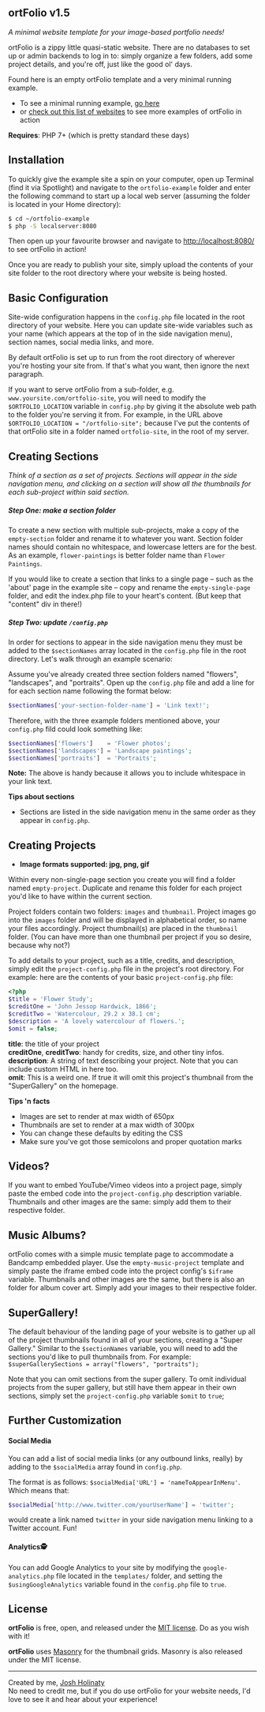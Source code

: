## ortFolio v1.5

_A minimal website template for your image-based portfolio needs!_

ortFolio is a zippy little quasi-static website. There are no databases to set up or admin backends to log in to: simply organize a few folders, add some project details, and you're off, just like the good ol' days.

Found here is an empty ortFolio template and a very minimal running example. 

* To see a minimal running example, [go here](https://www.holinaty.com/ortfolio-demo)
* or [check out this list of websites](ORTFOLIOFANS.md) to see more examples of ortFolio in action

**Requires**: PHP 7+ (which is pretty standard these days)

## Installation

To quickly give the example site a spin on your computer, open up Terminal (find it via Spotlight) and navigate to the `ortfolio-example` folder and enter the following command to start up a local web server (assuming the folder is located in your Home directory): 

``` bash
$ cd ~/ortfolio-example
$ php -S localserver:8080
```

Then open up your favourite browser and navigate to [http://localhost:8080/](http://localhost:8080/) to see ortFolio in action!

Once you are ready to publish your site, simply upload the contents of your site folder to the root directory where your website is being hosted.


## Basic Configuration

Site-wide configuration happens in the `config.php` file located in the root directory of your website. Here you can update site-wide variables such as your name (which appears at the top of in the side navigation menu), section names, social media links, and more.

By default ortFolio is set up to run from the root directory of wherever you're hosting your site from. If that's what you want, then ignore the next paragraph.

If you want to serve ortFolio from a sub-folder, e.g. `www.yoursite.com/ortfolio-site`, you will need to modify the `$ORTFOLIO_LOCATION` variable in `config.php` by giving it the absolute web path to the folder you're serving it from. For example, in the URL above `$ORTFOLIO_LOCATION = "/ortfolio-site";` because I've put the contents of that ortFolio site in a folder named `ortfolio-site`, in the root of my server.


## Creating Sections

_Think of a section as a set of projects. Sections will appear in the side navigation menu, and clicking on a section will show all the thumbnails for each sub-project within said section._

##### Step One: make a section folder
To create a new section with multiple sub-projects, make a copy of the `empty-section` folder and rename it to whatever you want. Section folder names should contain no whitespace, and lowercase letters are for the best. As an example, `flower-paintings` is better folder name than `Flower Paintings`.

If you would like to create a section that links to a single page – such as the 'about' page in the example site – copy and rename the `empty-single-page` folder, and edit the index.php file to your heart's content. (But keep that "content" div in there!)

##### Step Two: update `/config.php`

In order for sections to appear in the side navigation menu they must be added to the `$sectionNames` array located in the `config.php` file in the root directory. Let's walk through an example scenario:

Assume you've already created three section folders named "flowers", "landscapes", and "portraits". Open up the `config.php` file and add a line for for each section name following the format below: 

``` php
$sectionNames['your-section-folder-name'] = 'Link text!';
``` 

Therefore, with the three example folders mentioned above, your `config.php` fild could look something like:

``` php
$sectionNames['flowers']    = 'Flower photos';
$sectionNames['landscapes'] = 'Landscape paintings';
$sectionNames['portraits']  = 'Portraits';
```

**Note:** The above is handy because it allows you to include whitespace in your link text.

**Tips about sections**

* Sections are listed in the side navigation menu in the same order as they appear in `config.php`.

## Creating Projects

* **Image formats supported: jpg, png, gif**

Within every non-single-page section you create you will find a folder named `empty-project`. Duplicate and rename this folder for each project you'd like to have within the current section.

Project folders contain two folders: `images` and `thumbnail`. Project images go into the `images` folder  and will be displayed in alphabetical order, so name your files accordingly. Project thumbnail(s) are placed in the `thumbnail` folder. (You can have more than one thumbnail per project if you so desire, because why not?)

To add details to your project, such as a title, credits, and description, simply edit the `project-config.php` file in the project's root directory. For example: here are the contents of your basic `project-config.php` file:

``` php
<?php 
$title = 'Flower Study';
$creditOne = 'John Jessop Hardwick, 1866';
$creditTwo = 'Watercolour, 29.2 x 38.1 cm';
$description = 'A lovely watercolour of flowers.';
$omit = false;
```
**title**: the title of your project<br>
**creditOne**, **creditTwo**: handy for credits, size, and other tiny infos.<br>
**description**: A string of text describing your project. Note that you can include custom HTML in here too.<br>
**omit**: This is a weird one. If true it will omit this project's thumbnail from the "SuperGallery" on the homepage.

**Tips 'n facts**

* Images are set to render at max width of 650px
* Thumbnails are set to render at a max width of 300px
* You can change these defaults by editing the CSS
* Make sure you've got those semicolons and proper quotation marks

## Videos?

If you want to embed YouTube/Vimeo videos into a project page, simply paste the embed code into the `project-config.php` description variable. Thumbnails and other images are the same: simply add them to their respective folder.

## Music Albums?

ortFolio comes with a simple music template page to accommodate a Bandcamp embedded player. Use the `empty-music-project` template and simply paste the iframe embed code into the project config's `$iframe` variable. Thumbnails and other images are the same, but there is also an folder for album cover art. Simply add your images to their respective folder.

## SuperGallery!

The default behaviour of the landing page of your website is to gather up all of the project thumbnails found in all of your sections, creating a "Super Gallery." Similar to the `$sectionNames` variable, you will need to add the sections you'd like to pull thumbnails from. For example: `$superGallerySections = array("flowers", "portraits");`

Note that you can omit sections from the super gallery. To omit individual projects from the super gallery, but still have them appear in their own sections, simply set the `project-config.php` variable `$omit` to `true`;

## Further Customization

#### Social Media
You can add a list of social media links (or any outbound links, really) by adding to the `$socialMedia` array found in `config.php`. 

The format is as follows: `$socialMedia['URL'] = 'nameToAppearInMenu'`. Which means that:

``` php
$socialMedia['http://www.twitter.com/yourUserName'] = 'twitter';
```
	
would create a link named `twitter` in your side navigation menu linking to a Twitter account. Fun!

#### Analytics🕵

You can add Google Analytics to your site by modifying the `google-analytics.php` file located in the `templates/` folder, and setting the `$usingGoogleAnalytics` variable found in the `config.php` file to `true`.

## License

**ortFolio** is free, open, and released under the [MIT license](LICENSE.md). Do as you wish with it!

**ortFolio** uses [Masonry](https://github.com/desandro/masonry) for the thumbnail grids. Masonry is also released under the MIT license. 

---

Created by me, [Josh Holinaty](https://www.holinaty.com)<br>
No need to credit me, but if you do use ortFolio for your website needs, I'd love to see it and hear about your experience!
